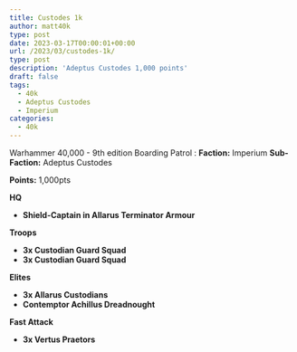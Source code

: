 ```yaml
---
title: Custodes 1k
author: matt40k
type: post
date: 2023-03-17T00:00:01+00:00
url: /2023/03/custodes-1k/
type: post
description: 'Adeptus Custodes 1,000 points'
draft: false
tags: 
  - 40k
  - Adeptus Custodes
  - Imperium
categories:
  - 40k
---
```


Warhammer 40,000 - 9th edition
Boarding Patrol
: __Faction:__ Imperium __Sub-Faction:__ Adeptus Custodes

__Points:__ 1,000pts

__HQ__
-  __Shield-Captain in Allarus Terminator Armour__


__Troops__
- __3x Custodian Guard Squad__
- __3x Custodian Guard Squad__


__Elites__
- __3x Allarus Custodians__
- __Contemptor Achillus Dreadnought__


__Fast Attack__
- __3x Vertus Praetors__